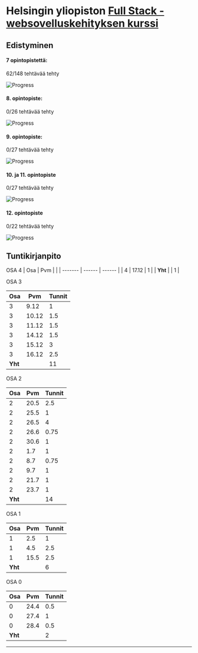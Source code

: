 # Helsingin yliopiston [Full Stack - websovelluskehityksen kurssi](https://fullstackopen.com/)

## Edistyminen

#### 7 opintopistettä:

62/148 tehtävää tehty

![Progress](https://progress-bar.dev/41/)

#### 8. opintopiste:

0/26 tehtävää tehty

![Progress](https://progress-bar.dev/0/)

#### 9. opintopiste:

0/27 tehtävää tehty

![Progress](https://progress-bar.dev/0/)

#### 10. ja 11. opintopiste

0/27 tehtävää tehty

![Progress](https://progress-bar.dev/0/)

#### 12. opintopiste

0/22 tehtävää tehty

![Progress](https://progress-bar.dev/0/)

## Tuntikirjanpito

OSA 4
| Osa     | Pvm    |        |
| ------- | ------ | ------ |
| 4       | 17.12  | 1      |
| **Yht** |        | 1      |

OSA 3

| Osa     | Pvm    | Tunnit | 
| ------- | ------ | ------ |
| 3       | 9.12   | 1      |
| 3       | 10.12  | 1.5    |
| 3       | 11.12  | 1.5    |
| 3       | 14.12  | 1.5    |
| 3       | 15.12  | 3      |
| 3       | 16.12  | 2.5    |
| **Yht** |        | 11     |

OSA 2

| Osa     | Pvm   | Tunnit |
| ------- | ----- | ------ | 
| 2       | 20.5  | 2.5    |
| 2       | 25.5  | 1      |
| 2       | 26.5  | 4      |
| 2       | 26.6  | 0.75   | 
| 2       | 30.6  | 1      |
| 2       | 1.7   | 1      |
| 2       | 8.7   | 0.75   |
| 2       | 9.7   | 1      |
| 2       | 21.7  | 1      |
| 2       | 23.7  | 1      |
| **Yht** |       | 14     |


OSA 1

| Osa     | Pvm   | Tunnit |
| ------- | ----- | ------ | 
| 1       | 2.5   | 1      |
| 1       | 4.5   | 2.5    |
| 1       | 15.5  | 2.5    |
| **Yht** |       | 6      |

OSA 0

| Osa     | Pvm   | Tunnit |       
| ---     | ---   | ------ |
| 0       | 24.4  | 0.5    |
| 0       | 27.4  | 1      |
| 0       | 28.4  | 0.5    |
| **Yht** |       | 2      |






***


